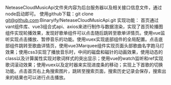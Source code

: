 NeteaseCloudMusicApi文件夹内容为后台服务器以及相关接口信息文件，通过node启动即可。
使用github下载：git clone git@github.com:Binaryify/NeteaseCloudMusicApi.git
实现功能：
首页通过vant组件库、vue3组合式api、axios来进行制作与数据渲染，实现了首页轮播图组件实现轮播效果，发现好歌单组件可以点击随后跳转至歌单详情页。使用vue监听实现点击播放、暂停音乐的功能。使用vuex实现底部组件的全局配置。点击底部组件跳转至歌曲详情页，使用vue3Marquee组件实现页面头部歌曲名字跑马灯效果；使用css3实现了播放音乐时，中间的磁盘和磁针的动画效果，使用动态的class以及计算属性实现对歌词样式的突出显示；使用vue的watch监听和ref实现歌词滚动效果；使用vuex以及定时器来实现进度条的移动；实现上下首歌的切换功能。点击首页右上角搜索图片，跳转至搜索页面，搜索历史记录会保存，搜索出来的结果也可以进行点击播放。
